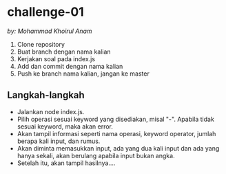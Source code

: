 # challenge-01
*by: Mohammad Khoirul Anam*


1. Clone repository
2. Buat branch dengan nama kalian
3. Kerjakan soal pada index.js
4. Add dan commit dengan nama kalian
5. Push ke branch nama kalian, jangan ke master

## Langkah-langkah

- Jalankan node index.js.
- Pilih operasi sesuai keyword yang disediakan, misal "-". Apabila tidak sesuai keyword, maka akan error.
- Akan tampil informasi seperti nama operasi, keyword operator, jumlah berapa kali input, dan rumus.
- Akan diminta memasukkan input, ada yang dua kali input dan ada yang hanya sekali, akan berulang apabila input bukan angka.
- Setelah itu, akan tampil hasilnya....